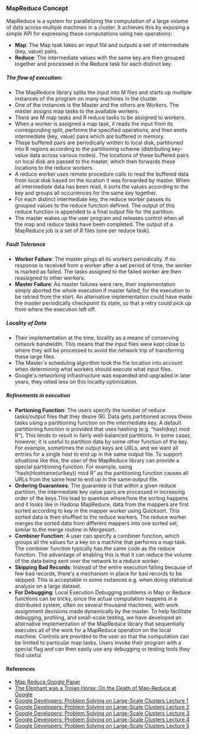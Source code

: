 ### MapReduce Concept
MapReduce is a system for parallelizing the computation of a large volume of data across multiple machines in a cluster. It achieves this by exposing a simple API for expressing these computations using two operations:
- **Map**: The Map task takes an input file and outputs a set of intermediate (key, value) pairs. 
- **Reduce**: The intermediate values with the same key are then grouped together and processed in the Reduce task for each distinct key.

##### The flow of execution:
- The MapReduce library splits the input into M files and starts up multiple instances of the program on many machines in the cluster.
- One of the instances is the Master and the others are Workers. The master assigns map tasks to the available workers.
- There are M map tasks and R reduce tasks to be assigned to workers.
- When a worker is assigned a map task, it reads the input from its corresponding split, performs the specified operations, and then emits intermediate (key, value) pairs which are buffered in memory.
- These buffered pairs are periodically written to local disk, partitioned into R regions according to the partitioning scheme (distributing key-value data across various nodes). The locations of these buffered pairs on local disk are passed to the master, which then forwards these locations to the reduce workers.
- A reduce worker uses remote procedure calls to read the buffered data from local disk based on the location it was forwarded by master. When all intermediate data has been read, it sorts the values according to the key and groups all occurrences for the same key together.
- For each distinct intermediate key, the reduce worker passes its grouped values to the reduce function defined. The output of this reduce function is appended to a final output file for the partition.
- The master wakes up the user program and releases control when all the map and reduce tasks have been completed.
The output of a MapReduce job is a set of R files (one per reduce task).

##### Fault Tolerance
- **Worker Failure**: The master pings all its workers periodically. If no response is received from a worker after a set period of time, the worker is marked as failed. The tasks assigned to the failed worker are then reassigned to other workers.
- **Master Failure**: As master failures were rare, their implementation simply aborted the whole execution if master failed, for the execution to be retried from the start. An alternative implementation could have made the master periodically checkpoint its state, so that a retry could pick up from where the execution left off.

##### Locality of Data
- Their implementation at the time, locality as a means of conserving network bandwidth. This means that the input files were kept close to where they will be processed to avoid the network trip of transferring these large files. 
- The Master's scheduling algorithm took the file location into account when determining what workers should execute what input files.
- Google's networking infrastructure was expanded and upgraded in later years, they relied less on this locality optimization.

##### Refinements in execution
 - **Partioning Function**: The users specify the number of reduce tasks/output files that they desire (R). Data gets partitioned across these tasks using a partitioning function on the intermediate key. A default partitioning function is provided that uses hashing (e.g. “hash(key) mod R”). This tends to result in fairly well-balanced partitions. In some cases, however, it is useful to partition data by some other function of the key. For example, sometimes the output keys are URLs, and we want all entries for a single host to end up in the same output file. To support situations like this, the user of the MapReduce library can provide a special partitioning function. For example, using “hash(Hostname(urlkey)) mod R” as the partitioning function causes all URLs from the same host to end up in the same output file.
 - **Ordering Guarantees**: The guarantee is that within a given reduce partition, the intermediate key value pairs are processed in increasing order of the keys.This lead to question where/how the sorting happens and it looks like in Hadoop MapReduce, data from the mappers are first sorted according to key in the mapper worker using Quicksort. This sorted data is then shuffled to the reduce workers. The reduce worker merges the sorted data from different mappers into one sorted set, similar to the merge routine in Mergesort.
 - **Combiner Function**: A user can specify a combiner function, which groups all the values for a key on a machine that performs a map task. The combiner function typically has the same code as the reduce function. The advantage of enabling this is that it can reduce the volume of the data being sent over the network to a reduce worker.
 - **Skipping Bad Records**: Instead of the entire execution failing because of few bad records, there's a mechanism in place for bad records to be skipped. This is acceptable in some instances e.g. when doing statistical analysis on a large dataset.
 - **For Debugging**: Local Execution Debugging problems in Map or Reduce functions can be tricky, since the actual computation happens in a distributed system, often on several thousand machines, with work assignment decisions made dynamically by the master. To help facilitate debugging, profiling, and small-scale testing, we have developed an alternative implementation of the MapReduce library that sequentially executes all of the work for a MapReduce operation on the local machine. Controls are provided to the user so that the computation can be limited to particular map tasks. Users invoke their program with a special flag and can then easily use any debugging or testing tools they find useful

#### References
- [Map Reduce Google Paper](https://static.googleusercontent.com/media/research.google.com/en//archive/mapreduce-osdi04.pdf)
- [The Elephant was a Trojan Horse: On the Death of Map-Reduce at Google](https://www.the-paper-trail.org/post/2014-06-25-the-elephant-was-a-trojan-horse-on-the-death-of-map-reduce-at-google/)
- [Google Developers: Problem Solving on Large-Scale Clusters Lecture 1](https://www.youtube.com/watch?v=yjPBkvYh-ss)
- [Google Developers: Problem Solving on Large-Scale Clusters Lecture 2](https://www.youtube.com/watch?v=-vD6PUdf3Js)
- [Google Developers: Problem Solving on Large-Scale Clusters Lecture 3](https://www.youtube.com/watch?v=5Eib_H_zCEY)
- [Google Developers: Problem Solving on Large-Scale Clusters Lecture 4](https://www.youtube.com/watch?v=1ZDybXl212Q)
- [Google Developers: Problem Solving on Large-Scale Clusters Lecture 5](https://www.youtube.com/watch?v=BT-piFBP4fE)